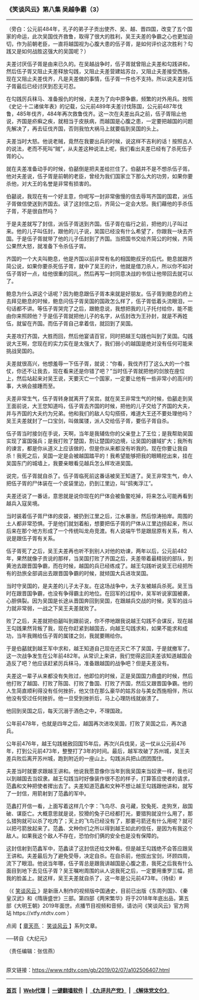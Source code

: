 ### 《笑谈风云》第八集 吴越争霸（3）
------------------------

<div class="post_content">
 <p>
  （旁白：公元前484年，孔子的弟子子贡出使齐、吴、越、晋四国，改变了五个国家的命运，此次吴国伐齐救鲁，取得了很大的胜利，吴王夫差的争霸之心也更加迫切，作为前朝老臣，一直将越国视为心腹大患的伍子胥，是如何评价这次胜利？勾践又是如何战胜这强大的吴国呢？）
 </p>
 <p>
  夫差讨厌伍子胥是由来已久的。在吴越战争时，伍子胥就曾阻止夫差和勾践讲和，然后伍子胥又阻止夫差释放勾践，又阻止夫差营建姑苏台，又阻止夫差接受西施，现在又阻止夫差伐齐，凡是夫差做的事情，伍子胥一件也不支持。所以说夫差对伍子胥最后已经讨厌到忍无可忍。
 </p>
 <p>
  在勾践厉兵秣马、准备报仇的时候，夫差为了向中原争霸，频繁的对外用兵。按照《史记‧十二诸侯年表》的记载，公元前489年夫差讨伐陈国，公元前487年伐鲁，485年伐齐，484年再次救鲁伐齐。这一次在夫差出兵之前，伍子胥阻止他说，齐国是疥癣之疾，就相当于皮肤病，而越国是心腹之患，一定要把越国的问题先解决了，再去征伐齐国，否则我怕大祸马上就要临到吴国的头上。
 </p>
 <p>
  夫差当时大怒。他说老贼，竟然在我要出兵的时候，说这样不吉利的话！按照古人的说法，老而不死叫“贼”，从夫差这种说法上呢，我们看出夫差已经有了杀死伍子胥的心。
 </p>
 <p>
  就在夫差准备动手的时候，伯嚭倒是把夫差给拦住了。伯嚭并不是不想杀伍子胥。他对夫差说，伍子胥是前朝的老臣，曾经为我们国家立下那么大的功劳，如果你要杀他，对大王的名誉是非常有损害的。
 </p>
 <p>
  伯嚭说，我现在有一个好主意，你呢写一封非常傲慢的信去辱骂齐国的国君，派伍子胥做信使送到齐国去。读了这封信之后，齐简公一定会大怒。我们藉他的手杀伍子胥，不是很自然吗？
 </p>
 <p>
  于是夫差就写了封信，派伍子胥送到齐国。伍子胥在临行之前，把他的儿子叫过来。他的儿子叫伍封，跟他的儿子说，吴国已经没有什么希望了，你跟我一块去齐国。于是伍子胥就带了他的儿子伍封到了齐国。当把国书交给齐简公的时候，齐简公果然大怒，就准备下令杀伍子胥。
 </p>
 <p>
  齐国的一个大夫叫鲍息，他是齐国以前非常有名的相国鲍叔牙的后代。鲍息就跟齐简公说，如果你要杀死伍子胥，就中了吴王的计，他就是借刀杀人，所以你不如对伍子胥好一点，给他很重的回礼，然后再写一封同意决战的书信让他带回去就可以了。
 </p>
 <p>
  鲍息为什么讲这个话呢？因为鲍息跟伍子胥本来就是好朋友。伍子胥到鲍息的府上去拜见鲍息的时候，鲍息问伍子胥吴国的国政怎么样了，伍子胥低着头流眼泪，一句话都不讲。等伍子胥哭完了之后，跟鲍息说，我想把我的儿子托付给你，能不能由你来照顾他？于是伍子胥就把他儿子的名字，从伍封改为王孙封，就是不再姓伍，就留在齐国。而伍子胥自己拿着信，就回到了吴国。
 </p>
 <p>
  夫差攻打齐国，大胜而回，然后他宴请百官，同时把越王勾践也叫到了吴国。勾践说大王啊，您现在的实力实在是太强大了，我们弱小的越国是绝对没有任何可能来挑战吴国的。
 </p>
 <p>
  夫差就很高兴，他想羞辱一下伍子胥，就说：“你看，我伐齐打了这么大的一个胜仗，你还不让我去，现在看来还是你错了吧？”当时伍子胥就把他的剑放在座位上，然后站起来对吴王说，天要灭亡一个国家，一定要让他有一些非常小的高兴的事，大祸会接踵而至。
 </p>
 <p>
  夫差非常生气，伍子胥转身就离开了吴宫。就在吴王非常生气的时候，伯嚭走到吴王面前说，大王您知道吗，伍子胥去齐国的时候，把他的儿子交给了齐国的大夫，并与齐国的大夫约为兄弟。他和我们的敌人勾勾搭搭，难道大王还不要处理他吗？吴王夫差就封了一口宝剑，叫做属镂，派人交给伍子胥，要伍子胥自杀。
 </p>
 <p>
  伍子胥当时接剑在手说，天啊，当年是我辅佐你的父亲登上了王位；是我帮助吴国实现了富国强兵；是我打败了楚国，割让楚国的边境，让吴国的疆域扩大；我所有的谏言，都是你从道义上应该做的，但是你从来都没有听我的。现在你要让我自杀！我死之后，吴国一定是会被越国踏平的！我希望能够把我的眼睛挖出来，挂在吴国东门的城墙上，我要亲眼看见越兵怎么样攻进吴国。
 </p>
 <p>
  说完，伍子胥就自杀了。伍子胥临死前这番话被吴王知道了。吴王非常生气，命人把伍子胥的尸体装在一个皮袋里边，扔到江里边，叫“鸱夷浮江”。
 </p>
 <p>
  夫差还说了一番话，意思就是说你现在的尸体会被鱼鳖吃掉，将来怎么可能再看到越兵入寇吴境。
 </p>
 <p>
  当时装着伍子胥尸体的皮袋，被扔到江里之后，江水暴涨，然后惊涛拍岸。周围的土人都非常恐惧。于是他们就划着船，想要把伍子胥的尸体从江里边捞起来，所以后来在那个地方形成了一个传统叫龙舟竞渡。有人说端午节是跟屈原有关系，有人说是跟伍子胥有关系。
 </p>
 <p>
  伍子胥死了之后，吴王夫差再也听不到别人对他的劝谏，两年以后，公元前482年，果然就像子贡说的那样，当吴国打败了齐国之后，夫差带着最精锐的部队，到黄池去跟晋国争霸，而在时候，越国的兵已经练成了。越王勾践听说吴王已经把所有的劲旅全部调出去跟晋国争霸的时候，就倾国大兵进攻吴国。
 </p>
 <p>
  当时守吴国的，是夫差的儿子太子友。在这场战争中，太子友被越兵杀死。吴王当时在跟晋国争霸，也没有争得霸主的地位。在回军的过程中，吴军听说家国被袭，心胆俱裂。因为吴国是长途从晋国奔回到吴国，在跟越兵交战的时候，吴军的战斗力就非常弱，一战之下吴王夫差就败了。
 </p>
 <p>
  败了之后，夫差就把伯嚭叫到跟前说，你不停地跟我说越王勾践不会谋反，现在越王勾践果然背叛了我，现在你赶紧到越国去，向越王勾践求和，如果不能求和成功，当年我赐给伍子胥的属镂之剑，我就要赐给你。
 </p>
 <p>
  于是伯嚭就到越王军中求和，越王知道自己现在还灭亡不了吴国，于是就撤军了。这一次战争发生在公年前482年。从常识上来讲，我们觉得这回夫差该知道越国会造反了吧？他应该赶紧厉兵秣马，准备跟越国的战争吧？但是夫差没有。
 </p>
 <p>
  夫差这一辈子从来都没有失败过，他即位的时候，正是吴国国力鼎盛的时候，然后他打败了越国、打败了陈国、打败了鲁国、打败了齐国，然后又跟晋国争霸。他的人生简直顺利得没有任何挫折，他又住在那么豪华的姑苏台与美女西施相伴，所以他没有受过任何挫折。他一旦受到挫折后，马上心理防线就崩溃了。
 </p>
 <p>
  他回到吴国之后，每天沉溺于酒色之中，不理国政。
 </p>
 <p>
  公年前478年，也就是四年之后，越国再次进攻吴国，打败了吴国之后，再次退兵。
 </p>
 <p>
  公年前476年，越王勾践被赦回国15年后，再次兴兵伐吴，这一仗从公元前476年，打到公元前473年，整整打了3年的时间。最后，越军攻破了苏州城，吴王夫差兵败后离开苏州城，跑到附近的一座山上。勾践派兵把山团团围住。
 </p>
 <p>
  夫差当时就要求跟越王讲和。他说我愿意像你当年到我吴国来当奴隶一样，我也可以到越国去当奴隶。越王勾践当时好像装作很不忍的样子，打算答应使者的请求，范蠡和文种把使者撵出去了。夫差知道范蠡和文种不想让越王勾践跟他讲和，就写了一封信，用箭射到了范蠡的军中。
 </p>
 <p>
  范蠡打开信一看，上面写着这样几个字：飞鸟尽、良弓藏，狡兔死、走狗烹，敌国破、谋臣亡。大概意思就是说，狡猾的兔子已经都打光，要猎狗就没什么用了，那么猎狗就可以杀了吃肉了；天上的飞鸟已经没有了，那要弓箭还有什么用呢？就可以把弓箭放起来了。范蠡、文种你们之所以得到越王如此的信任，是因为有我这个敌人。如果我这个敌人不存在，恐怕你们俩的安全也是没有保障的。
 </p>
 <p>
  这封信射到范蠡军中，范蠡读了这封信还给文种看。但是越王勾践绝不会答应跟吴王讲和。夫差最后为了避免受辱，决定自杀。在自杀前，他拔出宝剑，环顾四周，流下了眼泪。他说当年哪，伍子胥总是跟我讲越国是心腹之患，我死之后我有什么面目到地下去见伍子胥？吴王嘱咐周围的从人说我死之后，一定要用重罗三幅，把我的脸盖上。就这样，吴王夫差就自杀了，这一年是公元前473年。（待续）#
 </p>
 <p>
  （《
  <a href="https://www.ntdtv.com/gb/笑谈风云.htm">
   笑谈风云
  </a>
  》是新唐人制作的视频版中国通史，目前已出版《东周列国》、《秦皇汉武》和《隋唐盛世》三部。第四部《两宋繁华》将于2018年年底出品，第五部《大明王朝》2019年面世。点播节目视频和音频，请访问《笑谈风云》官方网站 https://xtfy.ntdtv.com ）
 </p>
 <p>
  点阅【
  <a href="https://www.ntdtv.com/gb/章天亮.htm">
   章天亮
  </a>
  ：
  <a href="https://www.ntdtv.com/gb/笑谈风云.htm">
   笑谈风云
  </a>
  】系列文章。
 </p>
 <p>
  ──转自《大纪元》
 </p>
 <p>
  （责任编辑：张信燕）
 </p>
 <div class="single_ad">
 </div>
</div>

<br/>原文链接：https://www.ntdtv.com/gb/2019/02/07/a102506407.html


------------------------
#### [首页](https://github.com/gfw-breaker/banned-news/blob/master/README.md) &nbsp;|&nbsp; [Web代理](https://github.com/labour-camp/helloworld) &nbsp;|&nbsp; [一键翻墙软件](https://github.com/gfw-breaker/nogfw/blob/master/README.md) &nbsp;|&nbsp; [《九评共产党》](https://github.com/gfw-breaker/9ping.md/blob/master/README.md#九评之一评共产党是什么) &nbsp;|&nbsp; [《解体党文化》](https://github.com/gfw-breaker/jtdwh.md/blob/master/README.md#绪论)

